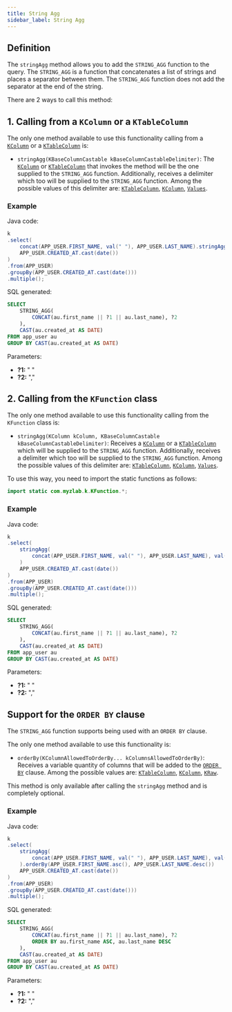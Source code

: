 ```yaml
---
title: String Agg
sidebar_label: String Agg
---
```


## Definition

The `stringAgg` method allows you to add the `STRING_AGG` function to the query. The `STRING_AGG` is a function that concatenates a list of strings and places a separator between them. The `STRING_AGG` function does not add the separator at the end of the string.

There are 2 ways to call this method:

## 1. Calling from a `KColumn` or a `KTableColumn`

The only one method available to use this functionality calling from a [`KColumn`](/docs/misc/select-list-values#2-kcolumn) or a [`KTableColumn`](/docs/misc/select-list-values#1-ktablecolumn) is:

- `stringAgg(KBaseColumnCastable kBaseColumnCastableDelimiter)`: The [`KColumn`](/docs/misc/select-list-values#2-kcolumn) or [`KTableColumn`](/docs/misc/select-list-values#1-ktablecolumn) that invokes the method will be the one supplied to the `STRING_AGG` function. Additionally, receives a delimiter which too will be supplied to the `STRING_AGG` function. Among the possible values of this delimiter are: [`KTableColumn`](/docs/misc/select-list-values#1-ktablecolumn), [`KColumn`](/docs/misc/select-list-values#2-kcolumn), [`Values`](/docs/misc/select-list-values#3-values).

### Example

Java code:

```java
k
.select(
    concat(APP_USER.FIRST_NAME, val(" "), APP_USER.LAST_NAME).stringAgg(val(",")),
    APP_USER.CREATED_AT.cast(date())
)
.from(APP_USER)
.groupBy(APP_USER.CREATED_AT.cast(date()))
.multiple();
```

SQL generated:

```sql
SELECT 
    STRING_AGG(
        CONCAT(au.first_name || ?1 || au.last_name), ?2
    ),
    CAST(au.created_at AS DATE)
FROM app_user au
GROUP BY CAST(au.created_at AS DATE)
```

Parameters:

- **?1:** " "
- **?2:** ","

## 2. Calling from the `KFunction` class

The only one method available to use this functionality calling from the `KFunction` class is:

- `stringAgg(KColumn kColumn, KBaseColumnCastable kBaseColumnCastableDelimiter)`: Receives a [`KColumn`](/docs/misc/select-list-values#2-kcolumn) or a [`KTableColumn`](/docs/misc/select-list-values#1-ktablecolumn) which will be supplied to the `STRING_AGG` function. Additionally, receives a delimiter which too will be supplied to the `STRING_AGG` function. Among the possible values of this delimiter are: [`KTableColumn`](/docs/misc/select-list-values#1-ktablecolumn), [`KColumn`](/docs/misc/select-list-values#2-kcolumn), [`Values`](/docs/misc/select-list-values#3-values).


To use this way, you need to import the static functions as follows:

```java
import static com.myzlab.k.KFunction.*;
```

### Example

Java code:

```java
k
.select(
    stringAgg(
        concat(APP_USER.FIRST_NAME, val(" "), APP_USER.LAST_NAME), val(",")
    )
    APP_USER.CREATED_AT.cast(date())
)
.from(APP_USER)
.groupBy(APP_USER.CREATED_AT.cast(date()))
.multiple();
```

SQL generated:

```sql
SELECT
    STRING_AGG(
        CONCAT(au.first_name || ?1 || au.last_name), ?2
    ),
    CAST(au.created_at AS DATE)
FROM app_user au
GROUP BY CAST(au.created_at AS DATE)
```

Parameters:

- **?1:** " "
- **?2:** ","

## Support for the `ORDER BY` clause

The `STRING_AGG` function supports being used with an `ORDER BY` clause.

The only one method available to use this functionality is:

- `orderBy(KColumnAllowedToOrderBy... kColumnsAllowedToOrderBy)`: Receives a variable quantity of columns that will be added to the [`ORDER BY`](/docs/select-statement/select/) clause. Among the possible values are: [`KTableColumn`](/docs/misc/select-list-values#1-ktablecolumn), [`KColumn`](/docs/misc/select-list-values#2-kcolumn), [`KRaw`](/docs/misc/select-list-values#7-kraw).

This method is only available after calling the `stringAgg` method and is completely optional.

### Example

Java code:

```java
k
.select(
    stringAgg(
        concat(APP_USER.FIRST_NAME, val(" "), APP_USER.LAST_NAME), val(",")
    ).orderBy(APP_USER.FIRST_NAME.asc(), APP_USER.LAST_NAME.desc())
    APP_USER.CREATED_AT.cast(date())
)
.from(APP_USER)
.groupBy(APP_USER.CREATED_AT.cast(date()))
.multiple();
```

SQL generated:

```sql
SELECT
    STRING_AGG(
        CONCAT(au.first_name || ?1 || au.last_name), ?2
        ORDER BY au.first_name ASC, au.last_name DESC
    ),
    CAST(au.created_at AS DATE)
FROM app_user au
GROUP BY CAST(au.created_at AS DATE)
```

Parameters:

- **?1:** " "
- **?2:** ","